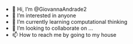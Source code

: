 - 👋 Hi, I’m @GiovannaAndrade2
- 👀 I’m interested in anyone
- 🌱 I’m currently learning computational thinking
- 💞️ I’m looking to collaborate on ...
- 📫 How to reach me by going to my house

<!---
GiovannaAndrade2/GiovannaAndrade2 is a ✨ special ✨ repository because its `README.md` (this file) appears on your GitHub profile.
You can click the Preview link to take a look at your changes.
--->

